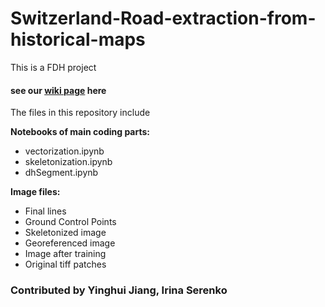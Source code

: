 # Switzerland-Road-extraction-from-historical-maps
This is a FDH project
#### see our [wiki page](http://fdh.epfl.ch/index.php/Switzerland_Road_extraction_from_historical_maps) here

The files in this repository include

**Notebooks of main coding parts:**
* vectorization.ipynb
* skeletonization.ipynb
* dhSegment.ipynb

**Image files:**
* Final lines
* Ground Control Points
* Skeletonized image
* Georeferenced image
* Image after training
* Original tiff patches 






### Contributed by Yinghui Jiang, Irina Serenko
